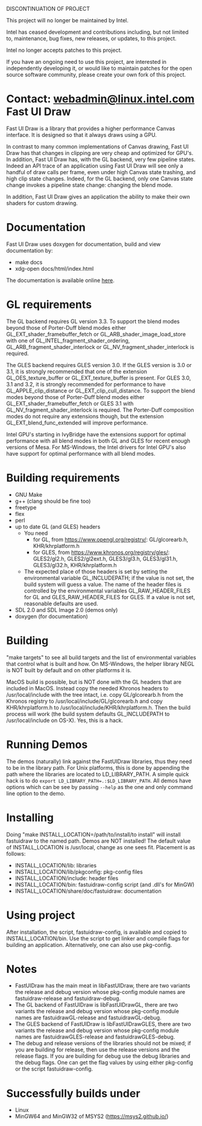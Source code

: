 DISCONTINUATION OF PROJECT

This project will no longer be maintained by Intel.

Intel has ceased development and contributions including, but not limited to, maintenance, bug fixes, new releases, or updates, to this project.  

Intel no longer accepts patches to this project.

If you have an ongoing need to use this project, are interested in independently developing it, or would like to maintain patches for the open source software community, please create your own fork of this project.  

Contact: webadmin@linux.intel.com
Fast UI Draw
============

Fast UI Draw is a library that provides a higher performance Canvas interface.
It is designed so that it always draws using a GPU.

In contrast to many common implementations of Canvas drawing, Fast UI Draw
has that changes in clipping are very cheap and optimized for GPU's. In
addition, Fast UI Draw has, with the GL backend, very few pipeline states.
Indeed an API trace of an application using Fast UI Draw will see only a
handful of draw calls per frame, even under high Canvas state trashing,
and high clip state changes. Indeed, for the GL backend, only one Canvas
state change invokes a pipeline state change: changing the blend mode.

In addition, Fast UI Draw gives an application the ability to make their
own shaders for custom drawing.

Documentation
=============
  Fast UI Draw uses doxygen for documentation, build and view documentation by:
  - make docs
  - xdg-open docs/html/index.html

The documentation is available online [here](https://intel.github.io/fastuidraw/docs/html/index.html).

GL requirements
=====================
  The GL backend requires GL version 3.3. To support the blend modes beyond
  those of Porter-Duff blend modes either GL_EXT_shader_framebuffer_fetch or
  GL_ARB_shader_image_load_store with one of GL_INTEL_fragment_shader_ordering,
  GL_ARB_fragment_shader_interlock or GL_NV_fragment_shader_interlock is
  required.

  The GLES backend requires GLES version 3.0. If the GLES version is 3.0 or 3.1,
  it is strongly recommended that one of the extension GL_OES_texture_buffer or
  GL_EXT_texture_buffer is present. For GLES 3.0, 3.1 and 3.2, it is strongly
  recommended for performance to have GL_APPLE_clip_distance or GL_EXT_clip_cull_distance.
  To support the blend modes beyond those of Porter-Duff blend modes either
  GL_EXT_shader_framebuffer_fetch or GLES 3.1 with GL_NV_fragment_shader_interlock
  is required. The Porter-Duff composition modes do not require any extensions though,
  but the extension GL_EXT_blend_func_extended will improve performance.

  Intel GPU's starting in IvyBridge have the extensions support for optimal
  performance with all blend modes in both GL and GLES for recent enough versions
  of Mesa. For MS-Windows, the Intel drivers for Intel GPU's also have support
  for optimal performance with all blend modes.

Building requirements
=====================
 - GNU Make
 - g++ (clang should be fine too)
 - freetype
 - flex
 - perl
 - up to date GL (and GLES) headers
   - You need
      - for GL, from https://www.opengl.org/registry/: GL/glcorearb.h, KHR/khrplatform.h
      - for GLES, from https://www.khronos.org/registry/gles/: GLES2/gl2.h, GLES2/gl2ext.h, GLES3/gl3.h, GLES3/gl31.h, GLES3/gl32.h, KHR/khrplatform.h
   - The expected place of those headers is set by setting the
     environmental variable GL_INCLUDEPATH; if the value is not set,
     the build system will guess a value. The name of the header
     files is controlled by the environmental variables
     GL_RAW_HEADER_FILES for GL and GLES_RAW_HEADER_FILES for
     GLES. If a value is not set, reasonable defaults are used. 
 - SDL 2.0 and SDL Image 2.0 (demos only)
 - doxygen (for documentation)

Building
========
  "make targets" to see all build targets and the list of environmental
  variables that control what is built and how. On MS-Windows, the helper
  library NEGL is NOT built by default and on other platforms it is.

  MacOS build is possible, but is NOT done with the GL headers that
  are included in MacOS. Instead copy the needed Khronos headers
  to /usr/local/include with the tree intact, i.e. copy GL/glcorearb.h
  from the Khronos registry to /usr/local/include/GL/glcorearb.h and
  copy KHR/khrplatform.h to /usr/local/include/KHR/khrplatform.h.
  Then the build process will work (the build system defaults
  GL_INCLUDEPATH to /usr/local/include on OS-X). Yes, this is a hack.

Running Demos
=============
  The demos (naturally) link against the FastUIDraw libraries, thus they
  need to be in the library path. For Unix platforms, this is done by
  appending the path where the libraries are located to LD_LIBRARY_PATH.
  A simple quick hack is to do `export LD_LIBRARY_PATH=.:$LD_LIBRARY_PATH`.
  All demos have options which can be see by passing `--help` as the one
  and only command line option to the demo.

Installing
==========
  Doing "make INSTALL_LOCATION=/path/to/install/to install"
  will install fastuidraw to the named path. Demos are NOT
  installed! The default value of INSTALL_LOCATION is
  /usr/local, change as one sees fit. Placement is as follows:
   - INSTALL_LOCATION/lib: libraries
   - INSTALL_LOCATION/lib/pkgconfig: pkg-config files
   - INSTALL_LOCATION/include: header files
   - INSTALL_LOCATION/bin: fastuidraw-config script (and .dll's for MinGW)
   - INSTALL_LOCATION/share/doc/fastuidraw: documentation

Using project
=============
  After installation, the script, fastuidraw-config, is available
  and copied to INSTALL_LOCATION/bin. Use the script to get
  linker and compile flags for building an application. Alternatively,
  one can also use pkg-config.

Notes
=====
  - FastUIDraw has the main meat in libFastUIDraw, there are two
    variants the release and debug version whose pkg-config module
    names are fastuidraw-release and fastuidraw-debug.
  - The GL backend of FastUIDraw is libFastUIDrawGL, there are two
    variants the release and debug version whose pkg-config module
    names are fastuidrawGL-release and fastuidrawGL-debug.
  - The GLES backend of FastUIDraw is libFastUIDrawGLES, there are two
    variants the release and debug version whose pkg-config module
    names are fastuidrawGLES-release and fastuidrawGLES-debug.
  - The debug and release versions of the libraries should not be mixed;
    if you are building for release, then use the release versions and
    the release flags. If you are building for debug use the debug
    libraries and the debug flags. One can get the flag values by
    using either pkg-config or the script fastuidraw-config.

Successfully builds under
=========================
 - Linux
 - MinGW64 and MinGW32 of MSYS2 (https://msys2.github.io/)